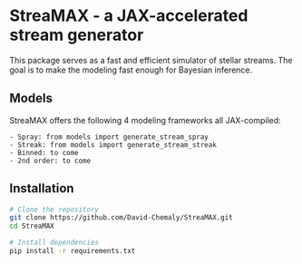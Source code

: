 # StreaMAX - a JAX-accelerated stream generator

This package serves as a fast and efficient simulator of stellar streams. The goal is to make the modeling fast enough for Bayesian inference. 

## Models

StreaMAX offers the following 4 modeling frameworks all JAX-compiled:

    - Spray: from models import generate_stream_spray
    - Streak: from models import generate_stream_streak
    - Binned: to come
    - 2nd order: to come

## Installation

```bash
# Clone the repository
git clone https://github.com/David-Chemaly/StreaMAX.git
cd StreaMAX

# Install dependencies
pip install -r requirements.txt
```
